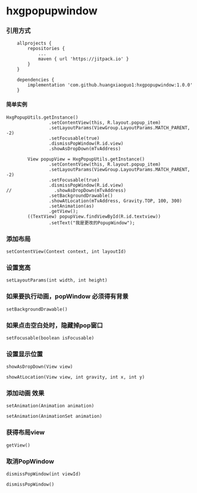 # hxgpopupwindow

### 引用方式

```
    allprojects {
        repositories {
            ...
            maven { url 'https://jitpack.io' }
        }
    }

    dependencies {
        implementation 'com.github.huangxiaoguo1:hxgpopupwindow:1.0.0'
    }
```

#### 简单实例

```
HxgPopupUtils.getInstance()
                .setContentView(this, R.layout.popup_item)
                .setLayoutParams(ViewGroup.LayoutParams.MATCH_PARENT, -2)
                .setFocusable(true)
                .dismissPopWindow(R.id.view)
                .showAsDropDown(mTvAddress)

```
```
        View popupView = HxgPopupUtils.getInstance()
                .setContentView(this, R.layout.popup_item)
                .setLayoutParams(ViewGroup.LayoutParams.MATCH_PARENT, -2)
                .setFocusable(true)
                .dismissPopWindow(R.id.view)
//                .showAsDropDown(mTvAddress)
                .setBackgroundDrawable()
                .showAtLocation(mTvAddress, Gravity.TOP, 100, 300)
                .setAnimation(as)
                .getView();
        ((TextView) popupView.findViewById(R.id.textview))
                .setText("我是更改的PopupWindow");
```

### 添加布局

```
setContentView(Context context, int layoutId)
```

### 设置宽高

```
setLayoutParams(int width, int height)

```

### 如果要执行动画，popWindow 必须得有背景

```
setBackgroundDrawable()
```

### 如果点击空白处时，隐藏掉pop窗口

```
setFocusable(boolean isFocusable)
```
### 设置显示位置

```
showAsDropDown(View view)

showAtLocation(View view, int gravity, int x, int y)
```

### 添加动画 效果
```
setAnimation(Animation animation)

setAnimation(AnimationSet animation)
```
### 获得布局view

```
getView()
```

### 取消PopWindow

```
dismissPopWindow(int viewId)

dismissPopWindow()

```





###